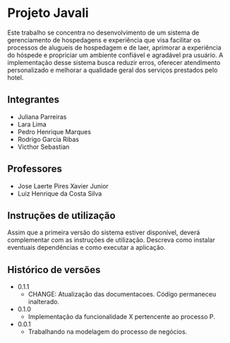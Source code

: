 # Projeto Javali

Este trabalho se concentra no desenvolvimento de um sistema de gerenciamento de hospedagens e experiência  que visa facilitar os processos de alugueis de hospedagem e de laer, aprimorar a experiência do hóspede e propriciar um ambiente confiável e agradável pra  usuário. A implementação desse sistema busca reduzir erros, oferecer atendimento personalizado e melhorar a qualidade geral dos serviços prestados pelo hotel.

## Integrantes

* Juliana Parreiras
* Lara Lima
* Pedro Henrique Marques
* Rodrigo Garcia Ribas
* Victhor Sebastian

## Professores

* Jose Laerte Pires Xavier Junior
* Luiz Henrique da Costa Silva

## Instruções de utilização

Assim que a primeira versão do sistema estiver disponível, deverá complementar com as instruções de utilização. Descreva como instalar eventuais dependências e como executar a aplicação.

## Histórico de versões

* 0.1.1
    * CHANGE: Atualização das documentacoes. Código permaneceu inalterado.
* 0.1.0
    * Implementação da funcionalidade X pertencente ao processo P.
* 0.0.1
    * Trabalhando na modelagem do processo de negócios.

